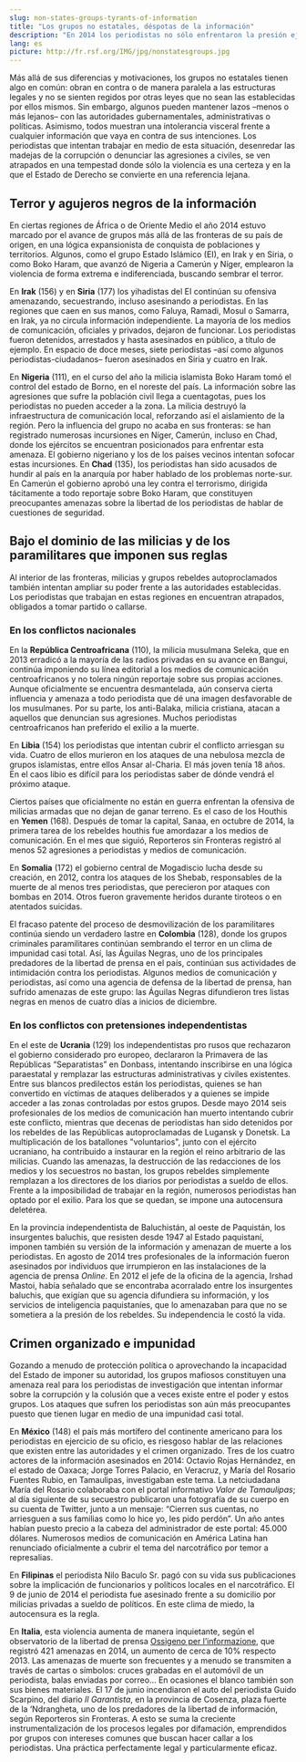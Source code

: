 ```yaml
---
slug: non-states-groups-tyrants-of-information
title: "Los grupos no estatales, déspotas de la información"
description: "En 2014 los periodistas no sólo enfrentaron la presión ejercida por los Estados, también padecieron las amenazas violentas de grupos no estatales. Estas entidades están lejos de representar un conjunto homogéneo: están motivadas por lógicas expansionistas, responden a objetivos políticos, intereses económicos e, incluso, mafiosos."
lang: es
picture: http://fr.rsf.org/IMG/jpg/nonstatesgroups.jpg
---
```


Más allá de sus diferencias y motivaciones, los grupos no estatales tienen algo en común: obran en contra o de manera paralela a las estructuras legales y no se sienten regidos por otras leyes que no sean las establecidas por ellos mismos. Sin embargo, algunos pueden mantener lazos –menos o más lejanos– con las autoridades gubernamentales, administrativas o políticas. Asimismo, todos muestran una intolerancia visceral frente a cualquier información que vaya en contra de sus intenciones. Los periodistas que intentan trabajar en medio de esta situación, desenredar las madejas de la corrupción o denunciar las agresiones a civiles, se ven atrapados en una tempestad donde sólo la violencia es una certeza y en la que el Estado de Derecho se convierte en una referencia lejana. 

## Terror y agujeros negros de la información

En ciertas regiones de África o de Oriente Medio el año 2014 estuvo marcado por el avance de grupos más allá de las fronteras de su país de origen, en una lógica expansionista de conquista de poblaciones y territorios. Algunos, como el grupo Estado Islámico (EI), en Irak y en Siria, o como Boko Haram, que avanzó de Nigeria a Camerún y Níger, emplearon la violencia de forma extrema e indiferenciada, buscando sembrar el terror.

En **Irak** (156) y en **Siria** (177) los yihadistas del EI continúan su ofensiva amenazando, secuestrando, incluso asesinando a periodistas. En las regiones que caen en sus manos, como Faluya, Ramadi, Mosul o Samarra, en Irak, ya no circula información independiente. La mayoría de los medios de comunicación, oficiales y privados, dejaron de funcionar. Los periodistas fueron detenidos, arrestados y hasta asesinados en público, a título de ejemplo. En espacio de doce meses, siete periodistas –así como algunos periodistas-ciudadanos– fueron asesinados en Siria y cuatro en Irak. 

En **Nigeria** (111), en el curso del año la milicia islamista Boko Haram tomó el control del estado de Borno, en el noreste del país. La información sobre las agresiones que sufre la población civil llega a cuentagotas, pues los periodistas no pueden acceder a la zona. La milicia destruyó la infraestructura de comunicación local, reforzando así el aislamiento de la región. Pero la influencia del grupo no acaba en sus fronteras: se han registrado numerosas incursiones en Níger, Camerún, incluso en Chad, donde los ejércitos se encuentran posicionados para enfrentar esta amenaza. El gobierno nigeriano y los de los países vecinos intentan sofocar estas incursiones. En **Chad** (135), los periodistas han sido acusados de hundir al país en la anarquía por haber hablado de los problemas norte-sur. En Camerún el gobierno aprobó una ley contra el terrorismo, dirigida tácitamente a todo reportaje sobre Boko Haram, que constituyen preocupantes amenazas sobre la libertad de los periodistas de hablar de cuestiones de seguridad. 

## Bajo el dominio de las milicias y de los paramilitares que imponen sus reglas

Al interior de las fronteras, milicias y grupos rebeldes autoproclamados también intentan ampliar su poder frente a las autoridades establecidas. Los periodistas que trabajan en estas regiones en encuentran atrapados, obligados a tomar partido o callarse. 

### En los conflictos nacionales

En la **República Centroafricana** (110), la milicia musulmana Seleka, que en 2013 erradicó a la mayoría de las radios privadas en su avance en Bangui, continúa imponiendo su línea editorial a los medios de comunicación centroafricanos y no tolera ningún reportaje sobre sus propias acciones. Aunque oficialmente se encuentra desmantelada, aún conserva cierta influencia y amenaza a todo periodista que dé una imagen desfavorable de los musulmanes. Por su parte, los anti-Balaka, milicia cristiana, atacan a aquellos que denuncian sus agresiones. Muchos periodistas centroafricanos han preferido el exilio a la muerte. 

En **Libia** (154) los periodistas que intentan cubrir el conflicto arriesgan su vida. Cuatro de ellos murieron en los ataques de una nebulosa mezcla de grupos islamistas, entre ellos Ansar al-Charia. El más joven tenía 18 años. En el caos libio es difícil para los periodistas saber de dónde vendrá el próximo ataque. 

Ciertos países que oficialmente no están en guerra enfrentan la ofensiva de milicias armadas que no dejan de ganar terreno. Es el caso de los Houthis en **Yemen** (168). Después de tomar la capital, Sanaa, en octubre de 2014, la primera tarea de los rebeldes houthis fue amordazar a los medios de comunicación. En el mes que siguió, Reporteros sin Fronteras registró al menos 52 agresiones a periodistas y medios de comunicación. 

En **Somalia** (172) el gobierno central de Mogadiscio lucha desde su creación, en 2012, contra los ataques de los Shebab, responsables de la muerte de al menos tres periodistas, que perecieron por ataques con bombas en 2014. Otros fueron gravemente heridos durante tiroteos o en atentados suicidas. 

El fracaso patente del proceso de desmovilización de los paramilitares continúa siendo un verdadero lastre en **Colombia** (128), donde los grupos criminales paramilitares continúan sembrando el terror en un clima de impunidad casi total. Así, las Águilas Negras, uno de los principales predadores de la libertad de prensa en el país, continúan sus actividades de intimidación contra los periodistas. Algunos medios de comunicación y periodistas, así como una agencia de defensa de la libertad de prensa, han sufrido amenazas de este grupo: las Águilas Negras difundieron tres listas negras en menos de cuatro días a inicios de diciembre.

### En los conflictos con pretensiones independentistas

En el este de **Ucrania** (129) los independentistas pro rusos que rechazaron el gobierno considerado pro europeo, declararon la Primavera de las Repúblicas “Separatistas” en Donbass, intentando inscribirse en una lógica paraestatal y remplazar las estructuras administrativas y civiles existentes. Entre sus blancos predilectos están los periodistas, quienes se han convertido en víctimas de ataques deliberados y a quienes se impide acceder a las zonas controladas por estos grupos. Desde mayo 2014 seis profesionales de los medios de comunicación han muerto intentando cubrir este conflicto, mientras que decenas de periodistas han sido detenidos por los rebeldes de las Repúblicas autoproclamadas de Lugansk y Donetsk. La multiplicación de los batallones "voluntarios", junto con el ejército ucraniano, ha contribuido a instaurar en la región el reino arbitrario de las milicias. Cuando las amenazas, la destrucción de las redacciones de los medios y los secuestros no bastan, los grupos rebeldes simplemente remplazan a los directores de los diarios por periodistas a sueldo de ellos. Frente a la imposibilidad de trabajar en la región, numerosos periodistas han optado por el exilio. Para los que se quedan, se impone una autocensura deletérea. 

En la provincia independentista de Baluchistán, al oeste de Paquistán, los insurgentes baluchis, que resisten desde 1947 al Estado paquistaní, imponen también su versión de la información y amenazan de muerte a los periodistas. En agosto de 2014 tres profesionales de la información fueron asesinados por individuos que irrumpieron en las instalaciones de la agencia de prensa _Online_. En 2012 el jefe de la oficina de la agencia, Irshad Mastoi, había señalado que se encontraba acorralado entre los insurgentes baluchis, que exigían que su agencia difundiera su información, y los servicios de inteligencia paquistaníes, que lo amenazaban para que no se sometiera a la presión de los rebeldes. Su independencia le costó la vida. 

## Crimen organizado e impunidad

Gozando a menudo de protección política o aprovechando la incapacidad del Estado de imponer su autoridad, los grupos mafiosos constituyen una amenaza real para los periodistas de investigación que intentan informar sobre la corrupción y la colusión que a veces existe entre el poder y estos grupos. Los ataques que sufren los periodistas son aún más preocupantes puesto que tienen lugar en medio de una impunidad casi total.

En **México** (148) el país más mortífero del continente americano para los periodistas en ejercicio de su oficio, es riesgoso hablar de las relaciones que existen entre las autoridades y el crimen organizado. Tres de los cuatro actores de la información asesinados en 2014: Octavio Rojas Hernández, en el estado de Oaxaca; Jorge Torres Palacio, en Veracruz, y María del Rosario Fuentes Rubio, en Tamaulipas, investigaban este tema. La netciudadana María del Rosario colaboraba con el portal informativo _Valor de Tamaulipas_; al día siguiente de su secuestro publicaron una fotografía de su cuerpo en su cuenta de Twitter, junto a un mensaje: “Cierren sus cuentas, no arriesguen a sus familias como lo hice yo, les pido perdón”. Un año antes habían puesto precio a la cabeza del administrador de este portal: 45.000 dólares. Numerosos medios de comunicación en América Latina han renunciado oficialmente a cubrir el tema del narcotráfico por temor a represalias.

En **Filipinas** el periodista Nilo Baculo Sr. pagó con su vida sus publicaciones sobre la implicación de funcionarios y políticos locales en el narcotráfico. El 9 de junio de 2014 el periodista fue asesinado frente a su domicilio por milicias privadas a sueldo de políticos. En este clima de miedo, la autocensura es la regla. 

En **Italia**, esta violencia aumenta de manera inquietante, según el observatorio de la libertad de prensa [Ossigeno per l’informazione](http://notiziario.ossigeno.info/), que registró 421 amenazas en 2014, un aumento de cerca de 10% respecto 2013. Las amenazas de muerte son frecuentes y a menudo se transmiten a través de cartas o símbolos: cruces grabadas en el automóvil de un periodista, balas enviadas por correo… En ocasiones el blanco también son sus bienes materiales. El 17 de junio incendiaron el auto del periodista Guido Scarpino, del diario _Il Garantista_, en la provincia de Cosenza, plaza fuerte de la ‘Ndrangheta, uno de los predadores de la libertad de información, según Reporteros sin Fronteras. A esto se suma la creciente instrumentalización de los procesos legales por difamación, emprendidos por grupos con intereses comunes que buscan hacer callar a los periodistas. Una práctica perfectamente legal y particularmente eficaz.
